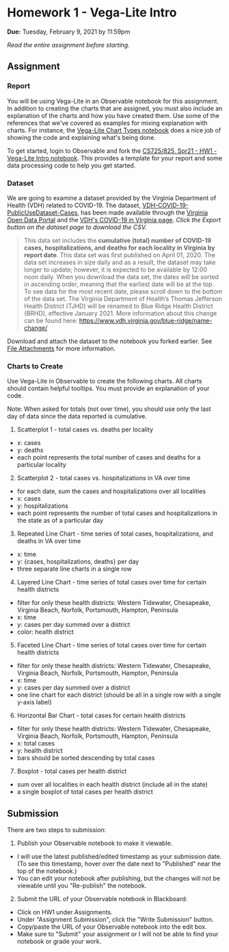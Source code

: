 # Homework 1 - Vega-Lite Intro 
**Due:** Tuesday, February 9, 2021 by 11:59pm

*Read the entire assignment before starting.*

## Assignment

### Report
You will be using Vega-Lite in an Observable notebook for this assignment.  In addition to creating the charts that are assigned, you must also include an explanation of the charts and how you have created them.  Use some of the references that we've covered as examples for mixing explanation with charts.  For instance, the [Vega-Lite Chart Types notebook](https://observablehq.com/@observablehq/vega-lite-chart-types) does a nice job of showing the code and explaining what's being done.

To get started, login to Observable and fork the [CS725/825, Spr21 - HW1 - Vega-Lite Intro  notebook](https://observablehq.com/@weiglemc/cs-725-825-spr21-hw1-vega-lite-intro?collection=@weiglemc/cs-725-825-spring-2021).  This provides a template for your report and some data processing code to help you get started.

### Dataset

We are going to examine a dataset provided by the Virginia Department of Health (VDH) related to COVID-19. The dataset, [VDH-COVID-19-PublicUseDataset-Cases](https://data.virginia.gov/Government/VDH-COVID-19-PublicUseDataset-Cases/bre9-aqqr), has been made available through the [Virginia Open Data Portal](https://data.virginia.gov) and the [VDH's COVID-19 in Virginia page](https://www.vdh.virginia.gov/coronavirus/).  *Click the Export button on the dataset page to download the CSV.*

> This data set includes the **cumulative (total) number of COVID-19 cases, hospitalizations, and deaths for each locality in Virginia by report date**. This data set was first published on April 01, 2020. The data set increases in size daily and as a result, the dataset may take longer to update; however, it is expected to be available by 12:00 noon daily. When you download the data set, the dates will be sorted in ascending order, meaning that the earliest date will be at the top. To see data for the most recent date, please scroll down to the bottom of the data set. The Virginia Department of Health’s Thomas Jefferson Health District (TJHD) will be renamed to Blue Ridge Health District (BRHD), effective January 2021. More information about this change can be found here: https://www.vdh.virginia.gov/blue-ridge/name-change/

Download and attach the dataset to the notebook you forked earlier.  See [File Attachments](https://observablehq.com/@observablehq/file-attachments) for more information.

### Charts to Create

Use Vega-Lite in Observable to create the following charts. All charts should contain helpful tooltips. You must provide an explanation of your code.

Note: When asked for totals (not over time), you should use only the last day of data since the data reported is cumulative.

1. Scatterplot 1 - total cases vs. deaths per locality
  * x: cases
  * y: deaths
  * each point represents the total number of cases and deaths for a particular locality
2. Scatterplot 2 - total cases vs. hospitalizations in VA over time
  * for each date, sum the cases and hospitalizations over all localities
  * x: cases
  * y: hospitalizations
  * each point represents the number of total cases and hospitalizations in the state as of a particular day
3. Repeated Line Chart - time series of total cases, hospitalizations, and deaths in VA over time
  * x: time
  * y: {cases, hospitalizations, deaths} per day
  * three separate line charts in a single row
4. Layered Line Chart - time series of total cases over time for certain health districts
  * filter for only these health districts: Western Tidewater, Chesapeake, Virginia Beach, Norfolk, Portsmouth, Hampton, Peninsula
  * x: time
  * y: cases per day summed over a district
  * color: health district
5. Faceted Line Chart - time series of total cases over time for certain health districts
  * filter for only these health districts: Western Tidewater, Chesapeake, Virginia Beach, Norfolk, Portsmouth, Hampton, Peninsula
  * x: time
  * y: cases per day summed over a district
  * one line chart for each district (should be all in a single row with a single y-axis label)
6. Horizontal Bar Chart - total cases for certain health districts 
  * filter for only these health districts: Western Tidewater, Chesapeake, Virginia Beach, Norfolk, Portsmouth, Hampton, Peninsula
  * x: total cases
  * y: health district
  * bars should be sorted descending by total cases
7. Boxplot - total cases per health district
  * sum over all localities in each health district (include all in the state)
  * a single boxplot of total cases per health district

## Submission

There are two steps to submission:

1. Publish your Observable notebook to make it viewable.
  * I will use the latest published/edited timestamp as your submission date. (To see this timestamp, hover over the date next to "Published" near the top of the notebook.)
  * You can edit your notebook after publishing, but the changes will not be viewable until you "Re-publish" the notebook.

2. Submit the URL of your Observable notebook in Blackboard:
  * Click on HW1 under Assignments.
  * Under "Assignment Submission", click the "Write Submission" button.
  * Copy/paste the URL of your Observable notebook into the edit box.
  * Make sure to "Submit" your assignment or I will not be able to find your notebook or grade your work.

